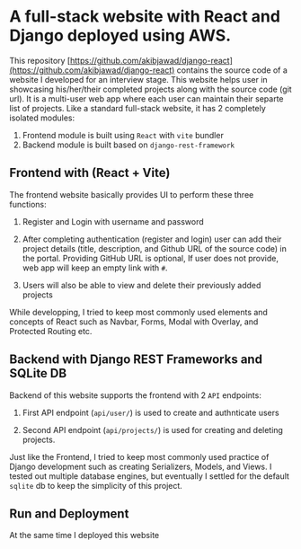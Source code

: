 # A full-stack website with React and Django deployed using AWS.

This repository [https://github.com/akibjawad/django-react](https://github.com/akibjawad/django-react) contains the source code of a website I developed for an interview stage. This website helps user in showcasing his/her/their completed projects along with the source code (git url). It is a multi-user web app where each user can maintain their separte list of projects. Like a standard full-stack website, it has 2 completely isolated modules:
1. Frontend module is built using `React` with `vite` bundler
2. Backend module is built based on `django-rest-framework`

## Frontend with (React + Vite)
The frontend website basically provides UI to perform these three functions:
1. Register and Login with username and password

2. After completing authentication (register and login) user can add their project details (title, description, and Github URL of the source code) in the portal. Providing GitHub URL is optional, If user does not provide, web app will keep an empty link with `#`.

3. Users will also be able to view and delete their previously added projects

While developping, I tried to keep most commonly used elements and concepts of React such as Navbar, Forms, Modal with Overlay, and Protected Routing etc.

## Backend with Django REST Frameworks and SQLite DB
Backend of this website supports the frontend with 2 `API` endpoints:
1. First API endpoint (`api/user/`) is used to create and authnticate users

2. Second API endpoint (`api/projects/`) is used for creating and deleting projects.

Just like the Frontend, I tried to keep most commonly used practice of Django development such as creating Serializers, Models, and Views.
I tested out multiple database engines, but eventually I settled for the default `sqlite` db to keep the simplicity of this project.

## Run and Deployment

At the same time I deployed this website 







